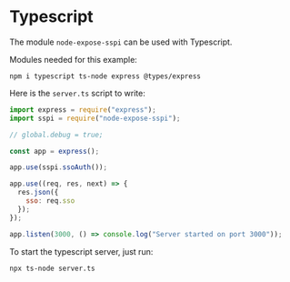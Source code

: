 # Typescript

The module `node-expose-sspi` can be used with Typescript.

Modules needed for this example:
```
npm i typescript ts-node express @types/express
```

Here is the `server.ts` script to write:

```js
import express = require("express");
import sspi = require("node-expose-sspi");

// global.debug = true;

const app = express();

app.use(sspi.ssoAuth());

app.use((req, res, next) => {
  res.json({
    sso: req.sso
  });
});

app.listen(3000, () => console.log("Server started on port 3000"));
```

To start the typescript server, just run:
```
npx ts-node server.ts
```

